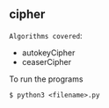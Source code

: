 ## cipher

`Algorithms covered`:

- autokeyCipher
- ceaserCipher

To run the programs
```
$ python3 <filename>.py
```
